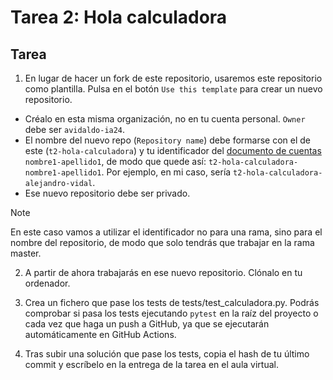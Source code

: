 # Tarea 2: Hola calculadora

## Tarea

1. En lugar de hacer un fork de este repositorio, usaremos este repositorio como plantilla. Pulsa en el botón `Use this template` para crear un nuevo repositorio.
  - Créalo en esta misma organización, no en tu cuenta personal. `Owner` debe ser `avidaldo-ia24`.
  - El nombre del nuevo repo (`Repository name`) debe formarse con el de este (`t2-hola-calculadora`) y tu identificador del [documento de cuentas](https://docs.google.com/spreadsheets/d/18XW2YYho6nsEc2q7Si4vaLQPQz5NVc1WKlXkvUMTLx8/edit?gid=0#gid=0) `nombre1-apellido1`, de modo que quede así: `t2-hola-calculadora-nombre1-apellido1`. Por ejemplo, en mi caso, sería `t2-hola-calculadora-alejandro-vidal`.
  - Ese nuevo repositorio debe ser privado.

> [!NOTE]  
> En este caso vamos a utilizar el identificador no para una rama, sino para el nombre del repositorio, de modo que solo tendrás que trabajar en la rama master.

2. A partir de ahora trabajarás en ese nuevo repositorio. Clónalo en tu ordenador.

3. Crea un fichero que pase los tests de tests/test_calculadora.py. Podrás comprobar si pasa los tests ejecutando `pytest` en la raíz del proyecto o cada vez que haga un push a GitHub, ya que se ejecutarán automáticamente en GitHub Actions.

4. Tras subir una solución que pase los tests, copia el hash de tu último commit y escríbelo en la entrega de la tarea en el aula virtual.



